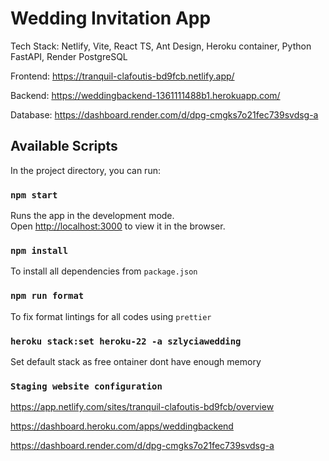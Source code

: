 # Wedding Invitation App

Tech Stack: Netlify, Vite, React TS, Ant Design, Heroku container, Python FastAPI, Render PostgreSQL

Frontend: https://tranquil-clafoutis-bd9fcb.netlify.app/

Backend: https://weddingbackend-1361111488b1.herokuapp.com/

Database: https://dashboard.render.com/d/dpg-cmgks7o21fec739svdsg-a

## Available Scripts

In the project directory, you can run:

### `npm start`

Runs the app in the development mode.\
Open [http://localhost:3000](http://localhost:3000) to view it in the browser.

### `npm install`

To install all dependencies from `package.json`

### `npm run format`

To fix format lintings for all codes using `prettier`

### `heroku stack:set heroku-22 -a szlyciawedding`

Set default stack as free ontainer dont have enough memory

### `Staging website configuration`
https://app.netlify.com/sites/tranquil-clafoutis-bd9fcb/overview

https://dashboard.heroku.com/apps/weddingbackend

https://dashboard.render.com/d/dpg-cmgks7o21fec739svdsg-a
